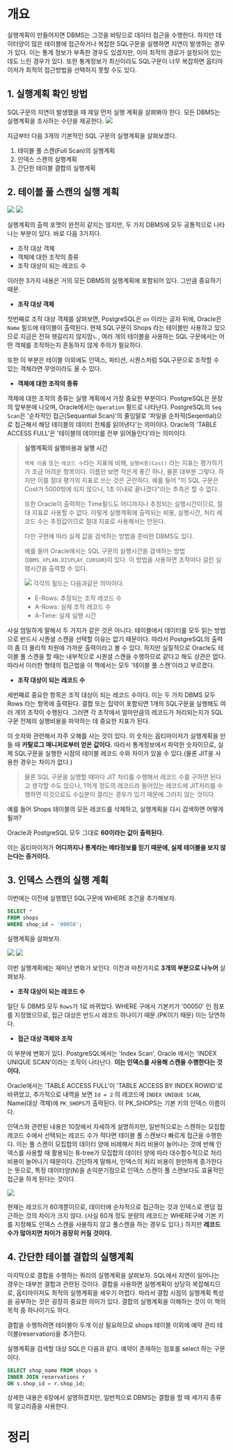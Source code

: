 <!-- Date: 2025-01-12 -->
<!-- Update Date: 2025-01-12 -->
<!-- File ID: 45ea95b4-1106-4234-8a67-5781d2f74e40 -->
<!-- Author: Seoyeon Jang -->

# 개요

실행계획이 만들어지면 DBMS는 그것을 바탕으로 데이터 접근을 수행한다. 하지만 데이터양이 많은 테이블에 접근하거나 복잡한
SQL구문을 실행하면 지연이 발생하는 경우가 있다. 이는 통계 정보가 부족한 경우도 있겠지만, 이미 최적의 경로가 설정되어 있는데도 느린
경우가 있다. 또한 통계정보가 최신이라도 SQL구문이 너무 복잡하면 옵티마이저가 최적의 접근방법을 선택하지 못할 수도 있다.

## 1. 실행계획 확인 방법

SQL구문의 지연이 발생했을 때 제일 먼저 실행 계획을 살펴봐야 한다.
모든 DBMS는 실행계획을 조사하는 수단을 제공한다.
![](.4강_실행_계획이_SQL_구문의_성능을_결정_images/0660abb7.png)

지금부터 다음 3개의 기본적인 SQL 구문의 실행계획을 살펴보겠다.

1. 테이블 풀 스캔(Full Scan)의 실행계획
2. 인덱스 스캔의 실행계획
3. 간단한 테이블 결합의 실행계획

## 2. 테이블 풀 스캔의 실행 계획

![](.4강_실행_계획이_SQL_구문의_성능을_결정_images/f428d1de.png)
![](.4강_실행_계획이_SQL_구문의_성능을_결정_images/bcaa4c5b.png)

실행계획의 출력 포맷이 완전히 같지는 않지만, 두 가지 DBMS에 모두 공통적으로 나타나는 부분이 있다.
바로 다음 3가지다.

- 조작 대상 객체
- 객체에 대한 조작의 종류
- 조작 대상이 되는 레코드 수

이러한 3가지 내용은 거의 모든 DBMS의 실행계획에 포함되어 있다. 그만큼 중요하기 때문.

- **조작 대상 객체**

첫번째로 조작 대상 객체를 살펴보면, PostgreSQL은 `on` 이라는 글자 뒤에, Oracle은 `Name` 필드에 테이블이 출력된다.
현재 SQL구문이 Shops 라는 테이블만 사용하고 있으므로 지금은 전혀 헷갈리지 않지맘ㄴ, 여러 개의 테이블을 사용하는 SQL 구문에서는 어떤
객체를 조작하는지 혼동하지 않게 주의가 필요하다.

또한 이 부분은 테이블 이외에도 인덱스, 파티션, 시퀀스처럼 SQL구문으로 조작할 수 있는 객체라면 무엇이라도 올 수 있다.

- **객체에 대한 조작의 종류**

객체에 대한 조작의 종류는 실행 계획에서 가장 중요한 부분이다.
PostgreSQL은 문장의 앞부분에 나오며, Oracle에서는 `Operation` 필드로 나타난다.
PostgreSQL의 `Seq Scan`은 '순차적인 접근(Sequantial Scan)'의 줄임말로 '파일을 순차적(Seqential)으로 접근해서 해당
테이블의 데이터 전체를 읽어낸다'는 의미이다.
Oracle의 'TABLE ACCESS FULL'은 '테이블의 데이터를 전부 읽어들인다'라는 의미이다.

> **실행계획의 실행비용과 실행 시간**
>
> `객체 이름` 또는 `레코드 수`라는 지표에 비해, `실행비용(Cost)` 라는 지표는 평가하기가 조금 어려운 항목이다.
> 이름만 보면 작은게 좋긴 하나, 물론 대부분 그렇다. 하지만 이를 절대 평가의 지표로 쓰는 것은 곤란하다. 예를 들어 "이 SQL 구문은 Cost가 5000밖에 되지 않으니,
> 1초 이내로 끝나겠다"라는 추측은 할 수 없다.
>
> 또한 Oracle이 출력하는 Time필드도 어디까지나 추정되는 실행시간이므로, 절대 지표로 사용할 수 없다.
> 이렇게 실행계획에 출력되는 비용, 실행시간, 처리 레코드 수는 추정값이므로 절대 지표로 사용해서는 안된다.
>
> 다만 구현에 따라 실제 값을 검색하는 방법을 준비한 DBMS도 있다.
>
> 예를 들어 Oracle에서는 SQL 구문의 실행시간을 검색하는 방법(`DBMS_XPLAN.DISPLAY_CURSOR`)이 있다.
> 이 방법을 사용하면 조작마다 걸린 실행시간을 출력할 수 있다.
>
> ![](.4강_실행_계획이_SQL_구문의_성능을_결정_images/bd4128ab.png)
> 각각의 필드는 다음과같은 의미이다.
>
> - E-Rows: 추정되는 조작 레코드 수
> - A-Rows: 실제 조작 레코드 수
> - A-Time: 실제 실행 시간

사실 엄밀하게 말해서 두 가지가 같은 것은 아니다. 테이블에서 데이터를 모두 읽는 방법으로 반드시 시퀀셜 스캔을 선택할 이유는 없기 때문이다.
따라서 PostgreSQL의 출력이 좀 더 물리적 차원에 가까운 출력이라고 볼 수 있다. 하지만 실질적으로 Oracle도
테이블 풀 스캔을 할 때는 내부적으로 시퀀셜 스캔을 수행하므로 같다고 해도 상관은 없다.
따라서 이러한 형태의 접근법을 이 책에서는 모두 '테이블 풀 스캔'이라고 부르겠다.

- **조작 대상이 되는 레코드 수**

세번째로 중요한 항목은 조작 대상이 되는 레코드 수이다. 이는 두 가지 DBMS 모두 Rows 라는 항목에 출력된다.
결합 또는 집약이 포함되면 1개의 SQL구문을 실행해도 여러 개의 조작이 수행된다.
그러면 각 조작에서 얼마만큼의 레코드가 처리되는지가 SQL 구문 전체의 실행비용을 파악하는 데 중요한 지표가 된다.

이 숫자와 관련해서 자주 오해를 사는 것이 있다. 이 숫자는 옵티마이저가 실행계획을 만들 때 **카탈로그 매니저로부터 얻은 값이다.**
따라서 통계정보에서 파악한 숫자이므로, 실제 SQL구문을 실행한 시점의 테이블 레코드 수와 차이가 있을 수 있다.(물론 JIT을 사용한 경우는 차이가 없다.)

> 물론 SQL 구문을 실행할 때마다 JIT 처리를 수행해서 레코드 수를 구하면 된다고 생각할 수도 있으나,
> 1억개 정도의 레코드라 들어있는 레코드에 JIT처리를 수행하면 이것으로도 수십분이 결리는 경우가 있기 때문에 그러지
> 않는 것이다.

예를 들어 Shops 테이블의 모든 레코드를 삭제하고, 실행계획을 다시 검색하면 어떻게 될까?

Oracle과 PostgreSQL 모두 그대로 **60이라는 값이 출력된다.**

이는 옵티마이저가 **어디까지나 통계라는 메타정보를 믿기 때문에, 실제 테이블을 보지 않는다는 증거이다.**

## 3. 인덱스 스캔의 실행 계획

이번에는 이전에 실행했던 SQL구문에 WHERE 조건을 추가해보자.

```sql
SELECT *
FROM shops
WHERE shop_id = '00050';
```

실행계획을 살펴보자.

![](.4강_실행_계획이_SQL_구문의_성능을_결정_images/f8e03e2d.png)
![](.4강_실행_계획이_SQL_구문의_성능을_결정_images/08d27f47.png)

이번 실행계획에는 재미난 변화가 보인다. 이전과 마찬가지로 **3개의 부분으로 나누어** 살펴보자.

- **조작 대상이 되는 레코드 수**

일단 두 DBMS 모두 `Rows`가 1로 바뀌었다. WHERE 구에서 기본키가 '00050' 인 점포를 지정했으므로,
접근 대상은 반드시 레코드 하나이기 때문.(PK이기 때문) 이는 당연하다.

- **접근 대상 객체와 조작**

이 부분에 변화가 있다. PostgreSQL에서는 'Index Scan', Oracle 에서는 'INDEX UNIQUE SCAN'이라는 조작이 나타난다.
**이는 인덱스를 사용해 스캔을 수행한다는 것이다.**

Oracle에서는 'TABLE ACCESS FULL'이 'TABLE ACCESS BY INDEX ROWID'로 바뀌었고, 추가적으로 내역을 보면 `Id = 2` 의 레코드에
`INDEX UNIQUE SCAN`, Name(대상 객체)에 `PK_SHOPS`가 출력된다. 이 PK_SHOPS는 기본 키의 인덱스 이름이다.

인덱스와 관련된 내용은 10장에서 자세하게 설명하지만, 일반적으로는 스캔하는 모집합 레코드 수에서 선택되는 레코드 수가 적다면 테이블 풀 스캔보다 빠르게
접근을 수행한다. 이는 풀 스캔이 모집합의 데이터 양에 비례해서 처리 비용이 늘어나는 것에 반해 인덱스를 사용할 때 활용되는 B-tree가 모집합의 데이터 양에 따라
대수함수적으로 처리 비용이 늘어나기 때문이다. 간단하게 말해서, 인덱스의 처리 비용이 완만하게 증가한다는 뜻으로,
특정 데이터양(N)을 손익분기점으로 인덱스 스캔이 풀 스캔보다도 효율적인 접근을 하게 된다는 것이다.

![](.4강_실행_계획이_SQL_구문의_성능을_결정_images/4acd371b.png)

현재는 레코드가 60개뿐이므로, 데이터에 순차적으로 접근하는 것과 인덱스로 랜덤 접근하는 것의 차이가 크지 않다.
(사실 60개 정도 분량의 레코드는 WHERE구에 기본 키를 지정해도 인덱스 스캔을 사용하지 않고 풀스캔을 하는 경우도 있다.)
하지만 **레코드 수가 많아지면 차이가 굉장히 커질 것이다.**

## 4. 간단한 테이블 결합의 실행계획
마지막으로 결합을 수행하는 쿼리의 실행계획을 살펴보자.
SQL에서 지연이 일어나는 경우는 대부븐 결합과 관련된 것이다. 결합을 사용하면 실행계획이 상당히 복잡해지므로,
옵티마이저도 최적의 실행계획을 세우기 어렵다.
따라서 결합 시점의 실행계획 특성을 공부하는 것은 굉장히 중요한 의미가 있다. 결합의 실행계획을 이해하는 것이 이 책의 목적 중 하나이기도 하다.

결합을 수행하려면 테이블이 두개 이상 필요하므로 shops 테이블 이외에 예약 관리 테이블(reservation)을 추가한다.

실행계획을 검색할 대상 SQL은 다음과 같다. 예약이 존재하는 점포를 select 하는 구문이다.

```sql
SELECT shop_name FROM shops s
INNER JOIN reservations r 
ON s.shop_id = r.shop_id;
```

상세한 내용은 6장에서 설명하겠지만, 일반적으로 DBMS는 결합을 할 때 세가지 종류의 알고리즘을 사용한다.



# 정리


